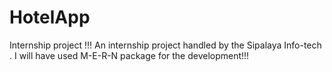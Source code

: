 # HotelApp
Internship project !!!
An internship project handled by the Sipalaya Info-tech . 
I will have used M-E-R-N package for the development!!!